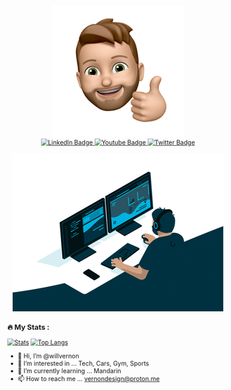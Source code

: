 
<div id="header" align="center">
  <img src="https://github.com/willvernon/Gifs/blob/main/avatar.jpg" width="300" />
</div>

<div id="badges" align="center">
  <a href="your-linkedin-URL">
    <img src="https://img.shields.io/badge/LinkedIn-blue?style=for-the-badge&logo=linkedin&logoColor=white" alt="LinkedIn Badge"/>
  </a>
  <a href="your-youtube-URL">
    <img src="https://img.shields.io/badge/YouTube-red?style=for-the-badge&logo=youtube&logoColor=white" alt="Youtube Badge"/>
  </a>
  <a href="your-twitter-URL">
    <img src="https://img.shields.io/badge/Twitter-blue?style=for-the-badge&logo=twitter&logoColor=white" alt="Twitter Badge"/>
  </a>
  
</div>
<div align="center">
<img src="https://komarev.com/ghpvc/?username=willvernon&style=flat-square&color=blue" alt=""/></div>


<div id="header" align="center">
  <img src="https://github.com/willvernon/Gifs/blob/main/working.gif"/>
</div>

### :fire: My Stats :

[![Stats](https://github-readme-streak-stats.herokuapp.com?user=willvernon&theme=react&hide_border=true&date_format=M%20j%5B%2C%20Y%5D)](https://git.io/streak-stats)
[![Top Langs](https://github-readme-stats.vercel.app/api/top-langs/?username=willvernon&layout=compact&theme=react&hide_border=true)](https://github.com/anuraghazra/github-readme-stats)

  
  
- 👋 Hi, I’m @willvernon
- 👀 I’m interested in ... Tech, Cars, Gym, Sports
- 🌱 I’m currently learning ... Mandarin
- 📫 How to reach me ... vernondesign@proton.me

<!---
willvernon/willvernon is a ✨ special ✨ repository because its `README.md` (this file) appears on your GitHub profile.
You can click the Preview link to take a look at your changes.
--->
